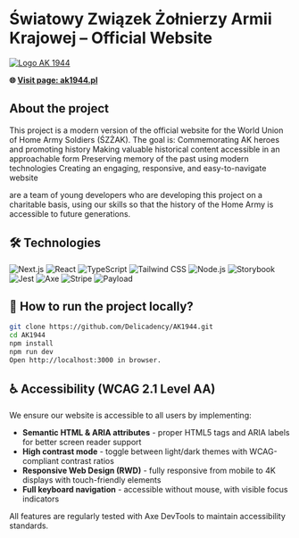 # Światowy Związek Żołnierzy Armii Krajowej – Official Website

<a href="https://ak1944.pl">
  <img src="https://ak1944.pl/_next/image?url=%2Fimages%2FLogo_SZZAK.png&w=256&q=75" alt="Logo AK 1944">
</a>

**🌐 <a href="https://ak1944.pl">Visit page: ak1944.pl</a>**

## About the project

This project is a modern version of the official website for the World Union of Home Army Soldiers (ŚZŻAK). The goal is:
Commemorating AK heroes and promoting history
Making valuable historical content accessible in an approachable form
Preserving memory of the past using modern technologies
Creating an engaging, responsive, and easy-to-navigate website

are a team of young developers who are developing this project on a charitable basis, using our skills so that the history of the Home Army is accessible to future generations.

## 🛠️ Technologies

![Next.js](https://img.shields.io/badge/Next.js-000000?style=for-the-badge&logo=nextdotjs&logoColor=white)
![React](https://img.shields.io/badge/React-61DAFB?style=for-the-badge&logo=react&logoColor=black)
![TypeScript](https://img.shields.io/badge/TypeScript-3178C6?style=for-the-badge&logo=typescript&logoColor=white)
![Tailwind CSS](https://img.shields.io/badge/Tailwind_CSS-38B2AC?style=for-the-badge&logo=tailwind-css&logoColor=white)
![Node.js](https://img.shields.io/badge/Node.js-339933?style=for-the-badge&logo=nodedotjs&logoColor=white)
![Storybook](https://img.shields.io/badge/Storybook-FF4785?style=for-the-badge&logo=storybook&logoColor=white)
![Jest](https://img.shields.io/badge/Jest-C21325?style=for-the-badge&logo=jest&logoColor=white)
![Axe](https://img.shields.io/badge/Axe-2E2E2E?style=for-the-badge&logo=axe&logoColor=white)
![Stripe](https://img.shields.io/badge/Stripe-008CDD?style=for-the-badge&logo=stripe&logoColor=white)
![Payload](https://img.shields.io/badge/Payload-000000?style=for-the-badge&logo=payload&logoColor=white)

## 🚀 How to run the project locally?

```bash
git clone https://github.com/Delicadency/AK1944.git
cd AK1944
npm install
npm run dev
Open http://localhost:3000 in browser.
```

## ♿ Accessibility (WCAG 2.1 Level AA)

We ensure our website is accessible to all users by implementing:

- **Semantic HTML & ARIA attributes** - proper HTML5 tags and ARIA labels for better screen reader support
- **High contrast mode** - toggle between light/dark themes with WCAG-compliant contrast ratios
- **Responsive Web Design (RWD)** - fully responsive from mobile to 4K displays with touch-friendly elements
- **Full keyboard navigation** - accessible without mouse, with visible focus indicators

All features are regularly tested with Axe DevTools to maintain accessibility standards.
